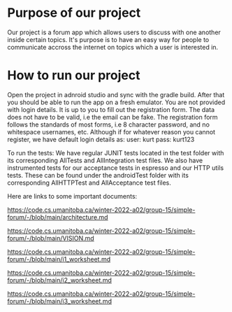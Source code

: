 Purpose of our project
===============

Our project is a forum app which allows users to discuss with one another inside certain topics. It's purpose is to have an easy way for people to communicate accross the internet on topics which a user is interested in.



How to run our project
==============

Open the project in adnroid studio and sync with the gradle build. After that you should be able to run the app on a fresh emulator. You are not provided with login details. It is up to you to fill out the registration form. The data does not have to be valid, i.e the email can be fake. The registration form follows the standards of most forms, i.e 8 character password, and no whitespace usernames, etc. Although if for whatever reason you cannot register, we have default login details as:
user: kurt
pass: kurt123

To run the tests:
We have regular JUNIT tests located in the test folder with its corresponding AllTests and AllIntegration test files. 
We also have instrumented tests for our acceptance tests in espresso and our HTTP utils tests. These can be found under the androidTest folder with its corresponding AllHTTPTest and AllAcceptance test files.



Here are links to some important documents:

https://code.cs.umanitoba.ca/winter-2022-a02/group-15/simple-forum/-/blob/main/architecture.md

https://code.cs.umanitoba.ca/winter-2022-a02/group-15/simple-forum/-/blob/main/VISION.md

https://code.cs.umanitoba.ca/winter-2022-a02/group-15/simple-forum/-/blob/main/i1_worksheet.md

https://code.cs.umanitoba.ca/winter-2022-a02/group-15/simple-forum/-/blob/main/i2_worksheet.md

https://code.cs.umanitoba.ca/winter-2022-a02/group-15/simple-forum/-/blob/main/i3_worksheet.md
